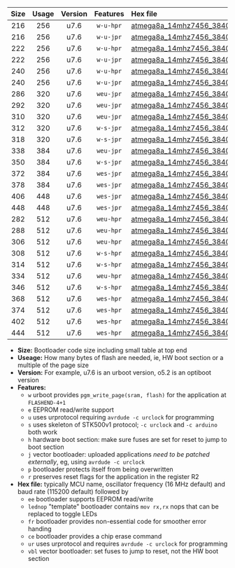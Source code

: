 |Size|Usage|Version|Features|Hex file|
|:-:|:-:|:-:|:-:|:--|
|216|256|u7.6|`w-u-hpr`|[atmega8a_14mhz7456_38400bps_ur.hex](https://raw.githubusercontent.com/stefanrueger/urboot/main//atmega8a_14mhz7456_38400bps_ur.hex)|
|216|256|u7.6|`w-u-jpr`|[atmega8a_14mhz7456_38400bps_ur_vbl.hex](https://raw.githubusercontent.com/stefanrueger/urboot/main//atmega8a_14mhz7456_38400bps_ur_vbl.hex)|
|222|256|u7.6|`w-u-hpr`|[atmega8a_14mhz7456_38400bps_lednop_ur.hex](https://raw.githubusercontent.com/stefanrueger/urboot/main//atmega8a_14mhz7456_38400bps_lednop_ur.hex)|
|222|256|u7.6|`w-u-jpr`|[atmega8a_14mhz7456_38400bps_lednop_ur_vbl.hex](https://raw.githubusercontent.com/stefanrueger/urboot/main//atmega8a_14mhz7456_38400bps_lednop_ur_vbl.hex)|
|240|256|u7.6|`w-u-hpr`|[atmega8a_14mhz7456_38400bps_lednop_fr_ur.hex](https://raw.githubusercontent.com/stefanrueger/urboot/main//atmega8a_14mhz7456_38400bps_lednop_fr_ur.hex)|
|240|256|u7.6|`w-u-jpr`|[atmega8a_14mhz7456_38400bps_lednop_fr_ur_vbl.hex](https://raw.githubusercontent.com/stefanrueger/urboot/main//atmega8a_14mhz7456_38400bps_lednop_fr_ur_vbl.hex)|
|286|320|u7.6|`weu-jpr`|[atmega8a_14mhz7456_38400bps_ee_ur_vbl.hex](https://raw.githubusercontent.com/stefanrueger/urboot/main//atmega8a_14mhz7456_38400bps_ee_ur_vbl.hex)|
|292|320|u7.6|`weu-jpr`|[atmega8a_14mhz7456_38400bps_ee_lednop_ur_vbl.hex](https://raw.githubusercontent.com/stefanrueger/urboot/main//atmega8a_14mhz7456_38400bps_ee_lednop_ur_vbl.hex)|
|310|320|u7.6|`weu-jpr`|[atmega8a_14mhz7456_38400bps_ee_lednop_fr_ur_vbl.hex](https://raw.githubusercontent.com/stefanrueger/urboot/main//atmega8a_14mhz7456_38400bps_ee_lednop_fr_ur_vbl.hex)|
|312|320|u7.6|`w-s-jpr`|[atmega8a_14mhz7456_38400bps_vbl.hex](https://raw.githubusercontent.com/stefanrueger/urboot/main//atmega8a_14mhz7456_38400bps_vbl.hex)|
|318|320|u7.6|`w-s-jpr`|[atmega8a_14mhz7456_38400bps_lednop_vbl.hex](https://raw.githubusercontent.com/stefanrueger/urboot/main//atmega8a_14mhz7456_38400bps_lednop_vbl.hex)|
|338|384|u7.6|`weu-jpr`|[atmega8a_14mhz7456_38400bps_ee_lednop_fr_ce_ur_vbl.hex](https://raw.githubusercontent.com/stefanrueger/urboot/main//atmega8a_14mhz7456_38400bps_ee_lednop_fr_ce_ur_vbl.hex)|
|350|384|u7.6|`w-s-jpr`|[atmega8a_14mhz7456_38400bps_lednop_fr_vbl.hex](https://raw.githubusercontent.com/stefanrueger/urboot/main//atmega8a_14mhz7456_38400bps_lednop_fr_vbl.hex)|
|372|384|u7.6|`wes-jpr`|[atmega8a_14mhz7456_38400bps_ee_vbl.hex](https://raw.githubusercontent.com/stefanrueger/urboot/main//atmega8a_14mhz7456_38400bps_ee_vbl.hex)|
|378|384|u7.6|`wes-jpr`|[atmega8a_14mhz7456_38400bps_ee_lednop_vbl.hex](https://raw.githubusercontent.com/stefanrueger/urboot/main//atmega8a_14mhz7456_38400bps_ee_lednop_vbl.hex)|
|406|448|u7.6|`wes-jpr`|[atmega8a_14mhz7456_38400bps_ee_lednop_fr_vbl.hex](https://raw.githubusercontent.com/stefanrueger/urboot/main//atmega8a_14mhz7456_38400bps_ee_lednop_fr_vbl.hex)|
|448|448|u7.6|`wes-jpr`|[atmega8a_14mhz7456_38400bps_ee_lednop_fr_ce_vbl.hex](https://raw.githubusercontent.com/stefanrueger/urboot/main//atmega8a_14mhz7456_38400bps_ee_lednop_fr_ce_vbl.hex)|
|282|512|u7.6|`weu-hpr`|[atmega8a_14mhz7456_38400bps_ee_ur.hex](https://raw.githubusercontent.com/stefanrueger/urboot/main//atmega8a_14mhz7456_38400bps_ee_ur.hex)|
|288|512|u7.6|`weu-hpr`|[atmega8a_14mhz7456_38400bps_ee_lednop_ur.hex](https://raw.githubusercontent.com/stefanrueger/urboot/main//atmega8a_14mhz7456_38400bps_ee_lednop_ur.hex)|
|306|512|u7.6|`weu-hpr`|[atmega8a_14mhz7456_38400bps_ee_lednop_fr_ur.hex](https://raw.githubusercontent.com/stefanrueger/urboot/main//atmega8a_14mhz7456_38400bps_ee_lednop_fr_ur.hex)|
|308|512|u7.6|`w-s-hpr`|[atmega8a_14mhz7456_38400bps.hex](https://raw.githubusercontent.com/stefanrueger/urboot/main//atmega8a_14mhz7456_38400bps.hex)|
|314|512|u7.6|`w-s-hpr`|[atmega8a_14mhz7456_38400bps_lednop.hex](https://raw.githubusercontent.com/stefanrueger/urboot/main//atmega8a_14mhz7456_38400bps_lednop.hex)|
|334|512|u7.6|`weu-hpr`|[atmega8a_14mhz7456_38400bps_ee_lednop_fr_ce_ur.hex](https://raw.githubusercontent.com/stefanrueger/urboot/main//atmega8a_14mhz7456_38400bps_ee_lednop_fr_ce_ur.hex)|
|346|512|u7.6|`w-s-hpr`|[atmega8a_14mhz7456_38400bps_lednop_fr.hex](https://raw.githubusercontent.com/stefanrueger/urboot/main//atmega8a_14mhz7456_38400bps_lednop_fr.hex)|
|368|512|u7.6|`wes-hpr`|[atmega8a_14mhz7456_38400bps_ee.hex](https://raw.githubusercontent.com/stefanrueger/urboot/main//atmega8a_14mhz7456_38400bps_ee.hex)|
|374|512|u7.6|`wes-hpr`|[atmega8a_14mhz7456_38400bps_ee_lednop.hex](https://raw.githubusercontent.com/stefanrueger/urboot/main//atmega8a_14mhz7456_38400bps_ee_lednop.hex)|
|402|512|u7.6|`wes-hpr`|[atmega8a_14mhz7456_38400bps_ee_lednop_fr.hex](https://raw.githubusercontent.com/stefanrueger/urboot/main//atmega8a_14mhz7456_38400bps_ee_lednop_fr.hex)|
|444|512|u7.6|`wes-hpr`|[atmega8a_14mhz7456_38400bps_ee_lednop_fr_ce.hex](https://raw.githubusercontent.com/stefanrueger/urboot/main//atmega8a_14mhz7456_38400bps_ee_lednop_fr_ce.hex)|

- **Size:** Bootloader code size including small table at top end
- **Useage:** How many bytes of flash are needed, ie, HW boot section or a multiple of the page size
- **Version:** For example, u7.6 is an urboot version, o5.2 is an optiboot version
- **Features:**
  + `w` urboot provides `pgm_write_page(sram, flash)` for the application at `FLASHEND-4+1`
  + `e` EEPROM read/write support
  + `u` uses urprotocol requiring `avrdude -c urclock` for programming
  + `s` uses skeleton of STK500v1 protocol; `-c urclock` and `-c arduino` both work
  + `h` hardware boot section: make sure fuses are set for reset to jump to boot section
  + `j` vector bootloader: uploaded applications *need to be patched externally*, eg, using `avrdude -c urclock`
  + `p` bootloader protects itself from being overwritten
  + `r` preserves reset flags for the application in the register R2
- **Hex file:** typically MCU name, oscillator frequency (16 MHz default) and baud rate (115200 default) followed by
  + `ee` bootloader supports EEPROM read/write
  + `lednop` "template" bootloader contains `mov rx,rx` nops that can be replaced to toggle LEDs
  + `fr` bootloader provides non-essential code for smoother error handing
  + `ce` bootloader provides a chip erase command
  + `ur` uses urprotocol and requires `avrdude -c urclock` for programming
  + `vbl` vector bootloader: set fuses to jump to reset, not the HW boot section

